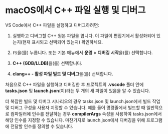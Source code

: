 <h1 data-loc-id="walkthrough.mac.title.run.and.debug.your.file">macOS에서 C++ 파일 실행 및 디버그</h1>
<p data-loc-id="walkthrough.mac.run.and.debug.your.file">VS Code에서 C++ 파일을 실행하고 디버그하려면:</p>
<ol>
<li><p data-loc-id="walkthrough.mac.instructions1">실행하고 디버그할 C++ 원본 파일을 엽니다. 이 파일이 편집기에서 활성화되어 있는지(현재 표시되고 선택되어 있는지) 확인하세요.</p>
</li>
<li><p data-loc-id="walkthrough.mac.press.f5"><code>F5</code>을(를) 누릅니다. 또는 기본 메뉴에서 <strong><span data-loc-id="walkthrough.mac.run" data-loc-hint="Refers to Run command on main menu">운영</span> &gt; <span data-loc-id="walkthrough.mac.start.debugging" data-loc-hint="Refers to Start Debugging command under Run menu on main menu">디버깅 시작</span></strong>을(를) 선택합니다.</p>
</li>
<li><p data-loc-id="walkthrough.mac.select.compiler"><strong>C++ (GDB/LLDB)</strong>을(를) 선택합니다.</p>
</li>
<li><p data-loc-id="walkthrough.mac.choose.build.active.file"><strong>clang++ - <span data-loc-id="walkthrough.mac.build.and.debug.active.file" data-loc-hint="Should be the same as translation for build.and.debug.active.file in extension.ts">활성 파일 빌드 및 디버그</span></strong>을(를) 선택합니다.</p>
</li>
</ol>
<p data-loc-id="walkthrough.mac.after.running">처음으로 C++ 파일을 실행하고 디버깅한 후 프로젝트의 <strong>.vscode</strong> 폴더 안에 <strong>tasks.json</strong> 및 <strong>launch.json</strong>(이)라는 두 개의 새 파일이 있음을 알 수 있습니다.</p>

<p data-loc-id="walkthrough.mac.for.more.complex">더 복잡한 빌드 및 디버그 시나리오의 경우 <span>tasks.json</span> 및 <span>launch.json</span>에서 빌드 작업 및 디버그 구성을 사용자 지정할 수 있습니다. 예를 들어 명령줄에서 빌드할 때 일반적으로 컴파일러에 인수를 전달하는 경우 <strong>compilerArgs</strong> 속성을 사용하여 <span>tasks.json</span>에서 해당 인수를 지정할 수 있습니다. 마찬가지로 <span>launch.json</span>에서 디버깅을 위해 프로그램에 전달할 인수를 정의할 수 있습니다.</p>
